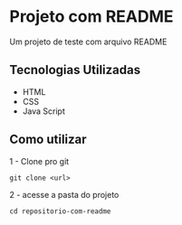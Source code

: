 # Projeto com README
Um projeto de teste com arquivo README

## Tecnologias Utilizadas
- HTML
- CSS
- Java Script

## Como utilizar

1 - Clone pro git

```
git clone <url>
```

2 - acesse a pasta do projeto
```
cd repositorio-com-readme
```